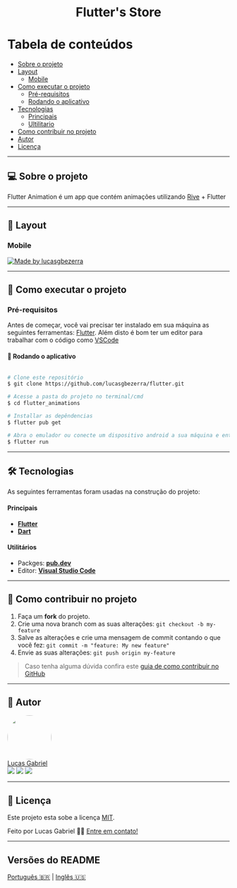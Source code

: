 <h1 align="center">
    Flutter's Store
</h1>

Tabela de conteúdos
=================
   * [Sobre o projeto](#-sobre-o-projeto)
   * [Layout](#-layout)
     * [Mobile](#mobile)
   * [Como executar o projeto](#-como-executar-o-projeto)
     * [Pré-requisitos](#pré-requisitos)
     * [Rodando o aplicativo](#-rodando-o-aplicativo)
   * [Tecnologias](#-tecnologias)
     * [Principais](#principais)
     * [Ultilitario](#utilitários)
   * [Como contribuir no projeto](#-como-contribuir-no-projeto)
   * [Autor](#-autor)
   * [Licença](#-licença)

---

## 💻 Sobre o projeto

Flutter Animation é um app que contém animações utilizando [Rive](https://rive.app/) + Flutter

---



## 🎨 Layout

### Mobile

<a href="https://i.imgur.com/Vqnbj30.gif">
  <img alt="Made by lucasgbezerra" src="https://i.imgur.com/Vqnbj30.gif">
</a>

---

## 🚀 Como executar o projeto
### Pré-requisitos

Antes de começar, você vai precisar ter instalado em sua máquina as seguintes ferramentas:
[Flutter](https://docs.flutter.dev/get-started/install).
Além disto é bom ter um editor para trabalhar com o código como [VSCode](https://code.visualstudio.com/)

#### 🎲 Rodando o aplicativo

```bash

# Clone este repositório
$ git clone https://github.com/lucasgbezerra/flutter.git

# Acesse a pasta do projeto no terminal/cmd
$ cd flutter_animations

# Installar as depêndencias
$ flutter pub get

# Abra o emulador ou conecte um dispositivo android a sua máquina e então execute
$ flutter run
```
---

## 🛠 Tecnologias

As seguintes ferramentas foram usadas na construção do projeto:

#### **Principais**
-   **[Flutter](https://flutter.dev/)**
-   **[Dart](https://dart.dev/)**

#### **Utilitários**

-   Packges:  **[pub.dev](https://pub.dev/)**
-   Editor:  **[Visual Studio Code](https://code.visualstudio.com/)**

---

## 💪 Como contribuir no projeto

1. Faça um **fork** do projeto.
2. Crie uma nova branch com as suas alterações: `git checkout -b my-feature`
3. Salve as alterações e crie uma mensagem de commit contando o que você fez: `git commit -m "feature: My new feature"`
4. Envie as suas alterações: `git push origin my-feature`
> Caso tenha alguma dúvida confira este [guia de como contribuir no GitHub](./CONTRIBUTING.md)

---

## 🦸 Autor

<a href="https://t.me/lgabrielb">
 <img style="border-radius: 50%;" src="https://avatars.githubusercontent.com/u/49784625?v=4" width="100px;" alt=""/>
 <br />
Lucas Gabriel
 <br />


<div>
  <a href = "https://www.linkedin.com/in/lucas-gabriel-4860b4228"><img src="https://img.shields.io/badge/Lucas-0077B5?style=for-the-badge&logo=linkedin&logoColor=white" target="_blank"></a>
  <a href = "mailto:gabrielbezerralucas@gmail.com"><img src="https://img.shields.io/badge/-gabrielbezerralucas@gmail.com-D14836?style=for-the-badge&logo=gmail&logoColor=white" target="_blank"></a>
  <a href="https://t.me/lgabrielb" target="_blank"><img src="https://img.shields.io/badge/lgabrielb-2CA5E0?style=for-the-badge&logo=telegram&logoColor=white" target="_blank"></a>
</div>


---

## 📝 Licença

Este projeto esta sobe a licença [MIT](./../LICENSE).

Feito por Lucas Gabriel 👋🏽 [Entre em contato!](https://www.linkedin.com/in/lucas-gabriel-4860b4228)

---

##  Versões do README

[Português 🇧🇷](./README.md)  |  [Inglês 🇺🇸](./README.md)
